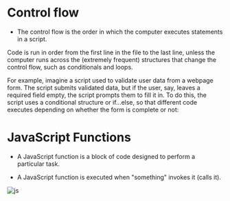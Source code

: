 # Control flow
- The control flow is the order in which the computer executes statements in a script.

Code is run in order from the first line in the file to the last line, unless the computer runs across the (extremely frequent) structures that change the control flow, such as conditionals and loops. 

For example, imagine a script used to validate user data from a webpage form. The script submits validated data, but if the user, say, leaves a required field empty, the script prompts them to fill it in. To do this, the script uses a conditional structure or if...else, so that different code executes depending on whether the form is complete or not:

# JavaScript Functions
- A JavaScript function is a block of code designed to perform a particular task.

- A JavaScript function is executed when "something" invokes it (calls it).

![js](https://cdn.programiz.com/cdn/farfuture/NdxxeWlRfoHMPgdcWPkeVy1wN9MwAgoqoYqZkFQDMFQ/mtime:1591592059/sites/tutorial2program/files/javascript-function-example1.png)
